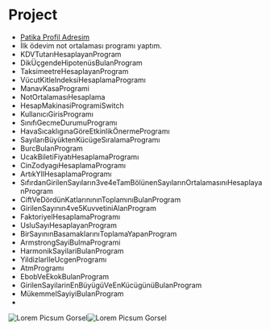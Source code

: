 # Project
* [Patika Profil Adresim](https://app.patika.dev/shelker)
* İlk ödevim not ortalaması programı yaptım.
* KDVTutarıHesaplayanProgram
* DikÜçgendeHipotenüsBulanProgram
* TaksimeetreHesaplayanProgram
* VücutKitleIndeksiHesaplamaProgramı
* ManavKasaProgrami
* NotOrtalamasıHesaplama
* HesapMakinasiProgramiSwitch
* KullanıcıGirisProgramı
* SınıfıGecmeDurumuProgramı
* HavaSıcaklıgınaGöreEtkinlikÖnermeProgramı
* SayılarıBüyüktenKücügeSıralamaProgramı
* BurcBulanProgram
* UcakBiletiFiyatıHesaplamaProgramı
* CinZodyagıHesaplamaProgramı
* ArtıkYIlHesaplamaProgramı
* SıfırdanGirilenSayıların3ve4eTamBölünenSayılarınOrtalamasınıHesaplayanProgram
* CiftVeDördünKatlarınınınToplamınıBulanProgram
* GirilenSayının4ve5KuvvetiniAlanProgram
* FaktoriyelHesaplamaProgramı
* UsluSayıHesaplayanProgram
* BirSayınınBasamaklarınıToplamaYapanProgram
* ArmstrongSayiBulmaProgrami
* HarmonikSayilariBulanProgram
* YildizlarIleUcgenProgramı
* AtmProgramı
* EbobVeEkokBulanProgram
* GirilenSayilarinEnBüyügüVeEnKücügünüBulanProgram
* MükemmelSayiyiBulanProgram
* 


![Lorem Picsum Gorsel](https://cdn.sanity.io/images/9kdepi1d/production/65c832d202a503b15d99e628f4313782f3ef50db-300x62.png)![Lorem Picsum Gorsel]( https://patika-prod.s3.eu-central-1.amazonaws.com/staticFiles/patikaLogo.png)
